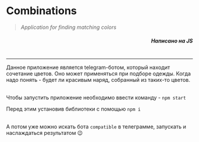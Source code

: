 # Combinations

> _Application for finding matching colors_

##### <div align="right"> Написано на JS </div><br />

---

Данное приложение является telegram-ботом, который находит сочетание цветов.
Оно может применяться при подборе одежды. Когда надо понять - будет ли красивым наряд, собранный из таких-то цветов.

<br />Чтобы запустить приложение необходимо ввести команду - `npm start`

Перед этим установив библиотеки с помощью `npm i` <br /><br />

А потом уже можно искать бота `compatible` в телеграмме, запускать и наслаждаться результатом 😉
